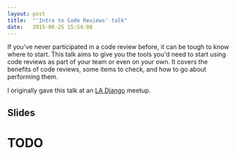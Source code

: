 ```yaml
---
layout: post
title:  "'Intro to Code Reviews' talk"
date:   2015-06-25 15:54:08
---
```



If you've never participated in a code review before, it can be tough to know
where to start. This talk aims to give you the tools you'd need to start 
using code reviews as part of your team or even on your own. It covers
the benefits of code reviews, some items to check, and how to go about 
performing them.

I originally gave this talk at an [LA Django](http://www.meetup.com/ladjango/events/222881764/) meetup.

Slides
------

# TODO
